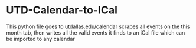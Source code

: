 # UTD-Calendar-to-ICal
This python file goes to utdallas.edu/calendar scrapes all events on the this month tab, then writes all the valid events it finds to an iCal file which can be imported to any calendar
